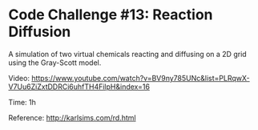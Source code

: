 # Code Challenge #13: Reaction Diffusion

A simulation of two virtual chemicals reacting and diffusing on a 2D grid using the Gray-Scott model.

Video: https://www.youtube.com/watch?v=BV9ny785UNc&list=PLRqwX-V7Uu6ZiZxtDDRCi6uhfTH4FilpH&index=16

Time: 1h

Reference: http://karlsims.com/rd.html
